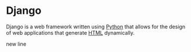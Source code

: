 # Django







Django is a web framework written using [Python](/wiki/Python) that allows for the design of web applications that generate [HTML](/wiki/HTML) dynamically.
new line
